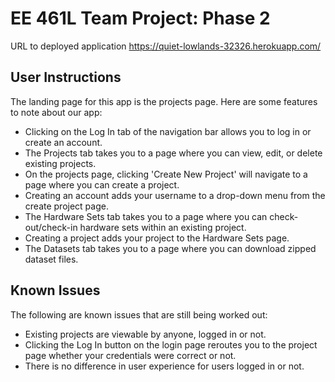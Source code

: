 # EE 461L Team Project: Phase 2

URL to deployed application
https://quiet-lowlands-32326.herokuapp.com/

## User Instructions
The landing page for this app is the projects page. Here are some features to note about our app:

* Clicking on the Log In tab of the navigation bar allows you to log in or create an account.
* The Projects tab takes you to a page where you can view, edit, or delete existing projects.
* On the projects page, clicking 'Create New Project' will navigate to a page where you can create a project.
* Creating an account adds your username to a drop-down menu from the create project page.
* The Hardware Sets tab takes you to a page where you can check-out/check-in hardware sets within an existing project.
* Creating a project adds your project to the Hardware Sets page.
* The Datasets tab takes you to a page where you can download zipped dataset files.

## Known Issues
The following are known issues that are still being worked out:

* Existing projects are viewable by anyone, logged in or not.
* Clicking the Log In button on the login page reroutes you to the project page whether your credentials were correct or not.
* There is no difference in user experience for users logged in or not.
